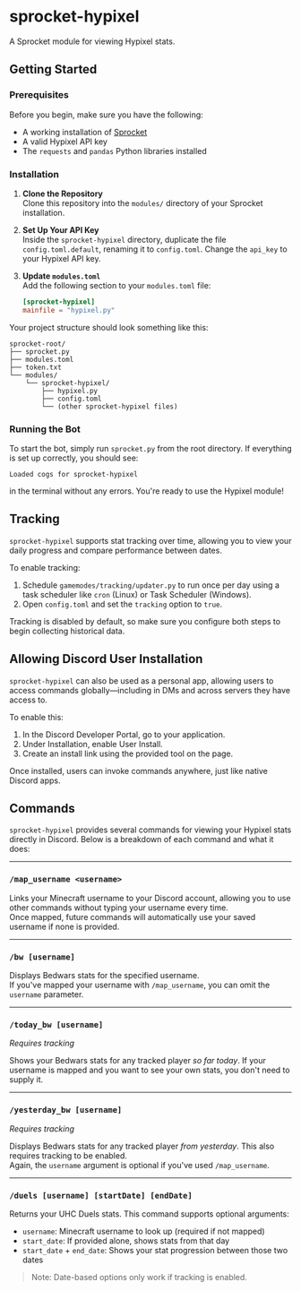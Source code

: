 # sprocket-hypixel

A Sprocket module for viewing Hypixel stats.

## Getting Started

### Prerequisites

Before you begin, make sure you have the following:

- A working installation of [Sprocket](https://github.com/SamOutabrae/Sprocket)
- A valid Hypixel API key
- The `requests` and `pandas` Python libraries installed

### Installation

1. **Clone the Repository**  
   Clone this repository into the `modules/` directory of your Sprocket installation.

2. **Set Up Your API Key**  
   Inside the `sprocket-hypixel` directory, duplicate the file `config.toml.default`, renaming it to `config.toml`.
   Change the `api_key` to your Hypixel API key.

3. **Update `modules.toml`**  
   Add the following section to your `modules.toml` file:

   ```toml
   [sprocket-hypixel]
   mainfile = "hypixel.py"
   ```


Your project structure should look something like this:

```
sprocket-root/
├── sprocket.py
├── modules.toml
├── token.txt
└── modules/
    └── sprocket-hypixel/
        ├── hypixel.py
        ├── config.toml
        └── (other sprocket-hypixel files)
```

### Running the Bot

To start the bot, simply run `sprocket.py` from the root directory. If everything is set up correctly, you should see:

```
Loaded cogs for sprocket-hypixel
```

in the terminal without any errors. You're ready to use the Hypixel module!

## Tracking

`sprocket-hypixel` supports stat tracking over time, allowing you to view your daily progress and compare performance between dates.

To enable tracking:

1. Schedule `gamemodes/tracking/updater.py` to run once per day using a task scheduler like `cron` (Linux) or Task Scheduler (Windows).
2. Open `config.toml` and set the `tracking` option to `true`.

Tracking is disabled by default, so make sure you configure both steps to begin collecting historical data.

## Allowing Discord User Installation

`sprocket-hypixel` can also be used as a personal app, allowing users to access commands globally—including in DMs and across servers they have access to.

To enable this:
1.	In the Discord Developer Portal, go to your application.
2.	Under Installation, enable User Install.
3.	Create an install link using the provided tool on the page.

Once installed, users can invoke commands anywhere, just like native Discord apps.

## Commands

`sprocket-hypixel` provides several commands for viewing your Hypixel stats directly in Discord. Below is a breakdown of each command and what it does:

---

### `/map_username <username>`

Links your Minecraft username to your Discord account, allowing you to use other commands without typing your username every time.  
Once mapped, future commands will automatically use your saved username if none is provided.

---

### `/bw [username]`

Displays Bedwars stats for the specified username.  
If you've mapped your username with `/map_username`, you can omit the `username` parameter.

---

### `/today_bw [username]`
*Requires tracking*

Shows your Bedwars stats for any tracked player *so far today*.
If your username is mapped and you want to see your own stats, you don't need to supply it.

---

### `/yesterday_bw [username]`
*Requires tracking*

Displays Bedwars stats for any tracked player *from yesterday*. This also requires tracking to be enabled.  
Again, the `username` argument is optional if you've used `/map_username`.

---

### `/duels [username] [startDate] [endDate]`

Returns your UHC Duels stats. This command supports optional arguments:

- `username`: Minecraft username to look up (required if not mapped)
- `start_date`: If provided alone, shows stats from that day
- `start_date` + `end_date`: Shows your stat progression between those two dates

> Note: Date-based options only work if tracking is enabled.